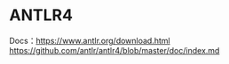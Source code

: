 # ANTLR4

Docs：https://www.antlr.org/download.html
https://github.com/antlr/antlr4/blob/master/doc/index.md


